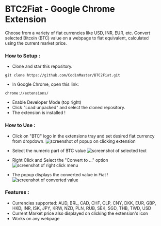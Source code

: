 # BTC2Fiat - Google Chrome Extension
Choose from a variety of fiat currencies like USD, INR, EUR, etc. Convert selected Bitcoin (BTC) value on a webpage to fiat equivalent,  calculated using the current market price.

### How to Setup :

* Clone and star this repository. 
 ``` 
 git clone https://github.com/CodinMaster/BTC2Fiat.git
 ```
 
 * In Google Chrome, open this link: 
 ``` 
 chrome://extensions/ 
 ```
 * Enable Developer Mode (top right)
 * Click "Load unpacked" and select the cloned repository.
 * The extension is installed !
 
 ### How to Use :
 * Click on "BTC" logo in the extensions tray and set desired fiat currency from dropdown.
 ![screenshot of popup on clicking extension](https://i.imgur.com/pjIeQWC.png)
 
 * Select the numeric part of BTC value
 ![screenshot of selected text](https://i.imgur.com/qfBuMNy.png)
 
 * Right Click and Select the "Convert to ..." option
 ![screenshot of right click menu](https://i.imgur.com/A5xRkYB.png)
 
 * The popup displays the converted value in Fiat !
 ![screenshot of converted value](https://i.imgur.com/jhlY88N.png)
 
 ### Features :
 * Currencies supported: AUD, BRL, CAD, CHF, CLP, CNY, DKK, EUR, GBP, HKD, INR, ISK, JPY, KRW, NZD, PLN, RUB, SEK, SGD, THB, TWD, USD
 * Current Market price also displayed on clicking the extension's icon
 * Works on any webpage
